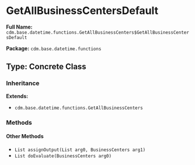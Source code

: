 # GetAllBusinessCentersDefault

**Full Name:** `cdm.base.datetime.functions.GetAllBusinessCenters$GetAllBusinessCentersDefault`

**Package:** `cdm.base.datetime.functions`

## Type: Concrete Class

### Inheritance

**Extends:**
- `cdm.base.datetime.functions.GetAllBusinessCenters`

### Methods

#### Other Methods

- `List assignOutput(List arg0, BusinessCenters arg1)`
- `List doEvaluate(BusinessCenters arg0)`


